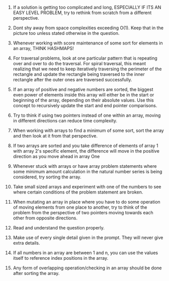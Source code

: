 1. If a solution is getting too complicated and long, ESPECIALLY IF ITS AN EASY LEVEL PROBLEM, try to rethink from scratch from a different perspective.
   
3. Dont shy away from space complexities exceeding O(1). Keep that in the picture too unless stated otherwise in the question.
4. Whenever working with score maintenance of some sort for elements in an array, THINK HASHMAPS!
5. For traversal problems, look at one particular pattern that is repeating over and over to do the traversal. For spiral traversal, this meant realizing that we need to keep iteratively traversing the perimeter of the rectangle and update the rectangle being traversed to the inner rectangle after the outer ones are traversed successfully.
6. If an array of positive and negative numbers are sorted, the biggest even power of elements inside this array will either be in the start or beginning of the array, depending on their absolute values. Use this concept to recursively update the start and end pointer comparisons.
7. Try to think if using two pointers instead of one within an array, moving in different directions can reduce time complexity.
8. When working with arrays to find a minimum of some sort, sort the array and then look at it from that perspective.
9. If two arrays are sorted and you take difference of elements of array 1 with array 2's specific element, the difference will move in the positive direction as you move ahead in array One
10. Whenever stuck with arrays or have array problem statements where some minimum amount calculation in the natural number series is being considered, try sorting the array.
11. Take small sized arrays and experiment with one of the numbers to see where certain conditions of the problem statement are broken.
12. When mutating an array in place where you have to do some operation of moving elements from one place to another, try to think of the problem from the perspective of two pointers moving towards each other from opposite directions.
13. Read and understand the question properly.
14. Make use of every single detail given in the prompt. They will never give extra details.
15. If all numbers in an array are between 1 and n, you can use the values itself to reference index positions in the array.
16. Any form of overlapping operation/checking in an array should be done after sorting the array. 
